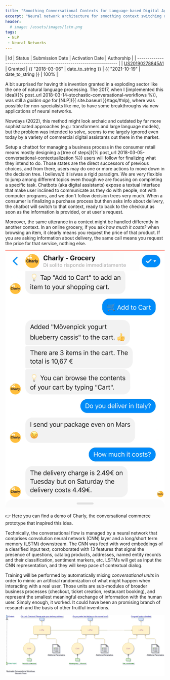 ```yaml
---
title: "Smoothing Conversational Contexts for Language-based Digital Agents"
excerpt: "Neural network architecture for smoothing context switching on conversations between human and automatic agents."
header:
  # image: /assets/images/lstm.png
tags:
 - NLP
 - Neural Networks
---
```

| Id                                                                   | Status  | Submission Date | Activation Date   | Authorship      |
| -------------------------------------------------------------------- |
| [US20190278845A1](https://patents.google.com/patent/US20190278845A1) | Granted | {{ "2018-03-06" | date_to_string }} | {{ "2021-10-19" | date_to_string }} | 100% |

A bit surprised for having this invention granted in a exploding sector like the one of natural language processing. The 2017, when I [implemented this idea]({% post_url 2018-03-14-stochastic-conversational-workflows %}), was still a _golden age_ for [NLP]({{ site.baseurl }}/tags/#nlp), where was possible for non-specialists like me, to have some breakthroughs via new applications of neural networks.

Nowdays (2022), this method might look archaic and outdated by far more sophisticated approaches (e.g.: transformers and large language models), but the problem was intended to solve, seems to me largely ignored even today by a variety of commercial digital assistants out there in the market.

Setup a chatbot for managing a business process in the consumer retail means mostly designing a [tree of steps]({% post_url 2018-03-05-conversational-contextualization %}) users will follow for finalizing what they intend to do. Those states are the direct successors of previous choices, and from there, users may do one or more actions to move down in the decision tree. I believe/d it is/was a rigid paradigm. We are very flexible to jump among different topics even though we are focusing on completing a specific task. Chatbots (aka digital assistants) expose a textual interface that make user inclined to communicate as they do with people, not with computer programs, and we don't follow decision trees very much. When a consumer is finalizing a purchase process but then asks info about delivery, the chatbot will switch to that context, ready to back to the checkout as soon as the information is provided, or at user's request. 

Moreover, the same utterance in a context might be handled differently in another context. In an online grocery, if you ask _how much it costs?_ when browsing an item, it clearly means you request the price of that product. If you are asking information about delivery, the same call means you request the price for that service, nothing else.

![Chatbot delivery price information](/assets/images/charly-cost1.png) 

👉 [Here](https://video.sap.com/media/t/1_kp5hbyih) you can find a demo of Charly, the conversational commerce prototype that inspired this idea.

Technically, the conversational flow is managed by a neural network that comprises convolution neural network (CNN) layer and a long/short term memory (LSTM) downstream. 
The CNN was feed with word embeddings of a clearified input text, corroborated with 13 features that signal the presence of questions, catalog products, addresses, named entity records and their classification, sentiment markers, etc.
LSTMs will get as input the CNN representation, and they will keep pace of contextual dialog.

Training will be performed by automatically mixing _conversational units_ in order to mimic an artificial randomization of what might happen when interacting with a real user. Those units are sub-modules of broader business processes (checkout, ticket creation, restaurant booking), and represent the smallest meaningful exchange of information with the human user. Simply enough, it worked. It could have been an promising branch of research and the basis of other fruitful inventions.

![](/assets/stochastic-conversational-workflows.png)



